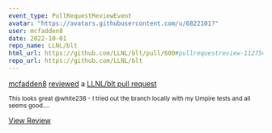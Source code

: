 ```yaml
---
event_type: PullRequestReviewEvent
avatar: "https://avatars.githubusercontent.com/u/6822101?"
user: mcfadden8
date: 2022-10-01
repo_name: LLNL/blt
html_url: https://github.com/LLNL/blt/pull/600#pullrequestreview-1127545492
repo_url: https://github.com/LLNL/blt
---
```


<a href='https://github.com/mcfadden8' target='_blank'>mcfadden8</a> <a href='https://github.com/LLNL/blt/pull/600#pullrequestreview-1127545492' target='_blank'>reviewed</a> a <a href='https://github.com/LLNL/blt/pull/600' target='_blank'>LLNL/blt pull request</a>

<small>This looks great @white238 - I tried out the branch locally with my Umpire tests and all seems good....</small>

<a href='https://github.com/LLNL/blt/pull/600#pullrequestreview-1127545492' target='_blank'>View Review</a>